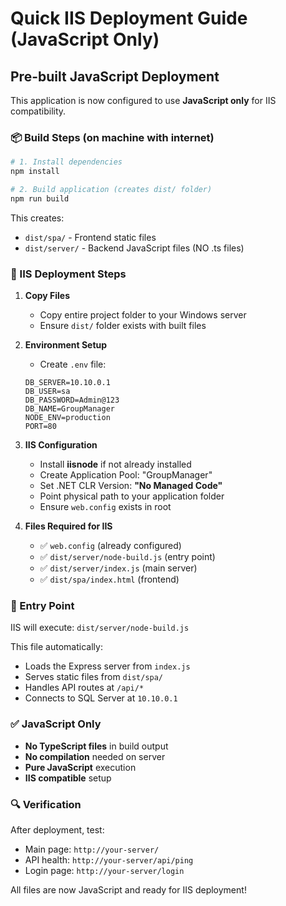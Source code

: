 # Quick IIS Deployment Guide (JavaScript Only)

## Pre-built JavaScript Deployment

This application is now configured to use **JavaScript only** for IIS compatibility.

### 📦 Build Steps (on machine with internet)

```bash
# 1. Install dependencies
npm install

# 2. Build application (creates dist/ folder)
npm run build
```

This creates:
- `dist/spa/` - Frontend static files
- `dist/server/` - Backend JavaScript files (NO .ts files)

### 🚀 IIS Deployment Steps

1. **Copy Files**
   - Copy entire project folder to your Windows server
   - Ensure `dist/` folder exists with built files

2. **Environment Setup**
   - Create `.env` file:
   ```env
   DB_SERVER=10.10.0.1
   DB_USER=sa
   DB_PASSWORD=Admin@123
   DB_NAME=GroupManager
   NODE_ENV=production
   PORT=80
   ```

3. **IIS Configuration**
   - Install **iisnode** if not already installed
   - Create Application Pool: "GroupManager" 
   - Set .NET CLR Version: **"No Managed Code"**
   - Point physical path to your application folder
   - Ensure `web.config` exists in root

4. **Files Required for IIS**
   - ✅ `web.config` (already configured)
   - ✅ `dist/server/node-build.js` (entry point)
   - ✅ `dist/server/index.js` (main server)
   - ✅ `dist/spa/index.html` (frontend)

### 🔧 Entry Point

IIS will execute: `dist/server/node-build.js`

This file automatically:
- Loads the Express server from `index.js`
- Serves static files from `dist/spa/`
- Handles API routes at `/api/*`
- Connects to SQL Server at `10.10.0.1`

### ✅ JavaScript Only

- **No TypeScript files** in build output
- **No compilation** needed on server
- **Pure JavaScript** execution
- **IIS compatible** setup

### 🔍 Verification

After deployment, test:
- Main page: `http://your-server/`
- API health: `http://your-server/api/ping`
- Login page: `http://your-server/login`

All files are now JavaScript and ready for IIS deployment!

